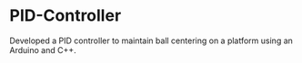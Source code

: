 # PID-Controller
  Developed a PID controller to maintain ball centering on a platform using an Arduino and C++.

